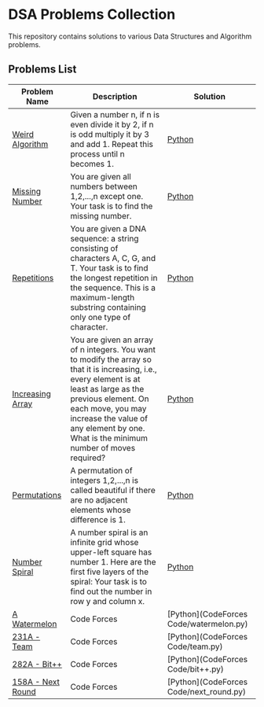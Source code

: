 # DSA Problems Collection

This repository contains solutions to various Data Structures and Algorithm problems.

## Problems List

| Problem Name                                                            | Description                                                                                                                                                                                                                                                                  | Solution                                |
|-------------------------------------------------------------------------|------------------------------------------------------------------------------------------------------------------------------------------------------------------------------------------------------------------------------------------------------------------------------|-----------------------------------------|
| [Weird Algorithm](https://cses.fi/problemset/task/1068/)                | Given a number n, if n is even divide it by 2, if n is odd multiply it by 3 and add 1. Repeat this process until n becomes 1.                                                                                                                                                | [Python](weird_algorithm.py)            |
| [Missing Number](https://cses.fi/problemset/task/1083/)                 | You are given all numbers between 1,2,...,n except one. Your task is to find the missing number.                                                                                                                                                                             | [Python](missing_number.py)             |
| [Repetitions](https://cses.fi/problemset/task/1069/)                    | You are given a DNA sequence: a string consisting of characters A, C, G, and T. Your task is to find the longest repetition in the sequence. This is a maximum-length substring containing only one type of character.                                                       | [Python](repetitions.py)                |
| [Increasing Array](https://cses.fi/problemset/task/1094/)               | You are given an array of n integers. You want to modify the array so that it is increasing, i.e., every element is at least as large as the previous element. On each move, you may increase the value of any element by one. What is the minimum number of moves required? | [Python](increasing_array.py)           |
| [Permutations](https://cses.fi/problemset/task/1070/)                   | A permutation of integers 1,2,...,n is called beautiful if there are no adjacent elements whose difference is 1.                                                                                                                                                             | [Python](permutations.py)               |
| [Number Spiral](https://cses.fi/problemset/task/1071/)                  | A number spiral is an infinite grid whose upper-left square has number 1. Here are the first five layers of the spiral: Your task is to find out the number in row y and column x.                                                                                           | [Python](number_spiral.py)              |
| [A Watermelon](https://codeforces.com/problemset/problem/4/A)           | Code Forces                                                                                                                                                                                                                                                                  | [Python](CodeForces Code/watermelon.py) |
| [231A - Team](https://codeforces.com/problemset/problem/231/A)                | Code Forces                                                                                                                                                                                                                                                                  | [Python](CodeForces Code/team.py)       |
| [282A - Bit++](https://codeforces.com/problemset/problem/282/A)                | Code Forces                                                                                                                                                                                                                                                                  | [Python](CodeForces Code/bit++.py)      |
| [158A - Next Round](https://codeforces.com/problemset/problem/158/A)                | Code Forces                                                                                                                                                                                                                                                                  | [Python](CodeForces Code/next_round.py) |

